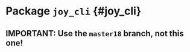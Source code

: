 # Package `joy_cli` {#joy_cli}

<move-here src="#joy_cli"/>

## IMPORTANT: Use the `master18` branch, not this one!
